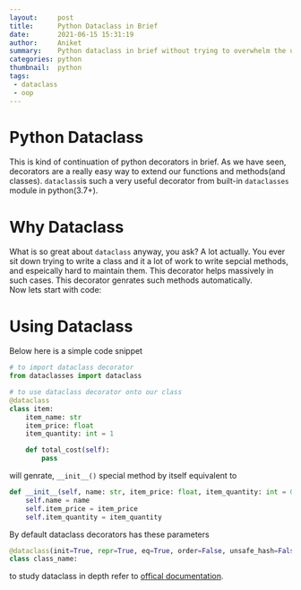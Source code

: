 ```yaml
---
layout:     post
title:      Python Dataclass in Brief
date:       2021-06-15 15:31:19
author:     Aniket
summary:    Python dataclass in brief without trying to overwhelm the user with information.
categories: python
thumbnail:  python
tags:
 - dataclass
 - oop
---
```


# Python Dataclass
This is kind of continuation of python decorators in brief. As we have seen, decorators are a really easy way to extend our functions and methods(and classes). `dataclass`is such a very useful decorator from built-in `dataclasses` module in python(3.7+).

# Why Dataclass
What is so great about `dataclass` anyway, you ask? A lot actually.
You ever sit down trying to write a class and it a lot of work to write sepcial methods, and espeically hard to maintain them. This decorator helps massively in such cases. This decorator genrates such methods automatically. \
Now lets start with code:

# Using Dataclass
Below here is a simple code snippet
```python
# to import dataclass decorator
from dataclasses import dataclass

# to use dataclass decorator onto our class
@dataclass
class item:
    item_name: str
    item_price: float
    item_quantity: int = 1

    def total_cost(self):
        pass
```
will genrate, `__init__()` special method by itself equivalent to
```python
def __init__(self, name: str, item_price: float, item_quantity: int = 0):
    self.name = name
    self.item_price = item_price
    self.item_quantity = item_quantity
```

By default dataclass decorators has these parameters
```python
@dataclass(init=True, repr=True, eq=True, order=False, unsafe_hash=False, frozen=False)
class class_name:
```
to study dataclass in depth refer to [offical documentation](https://docs.python.org/3/library/dataclasses.html).